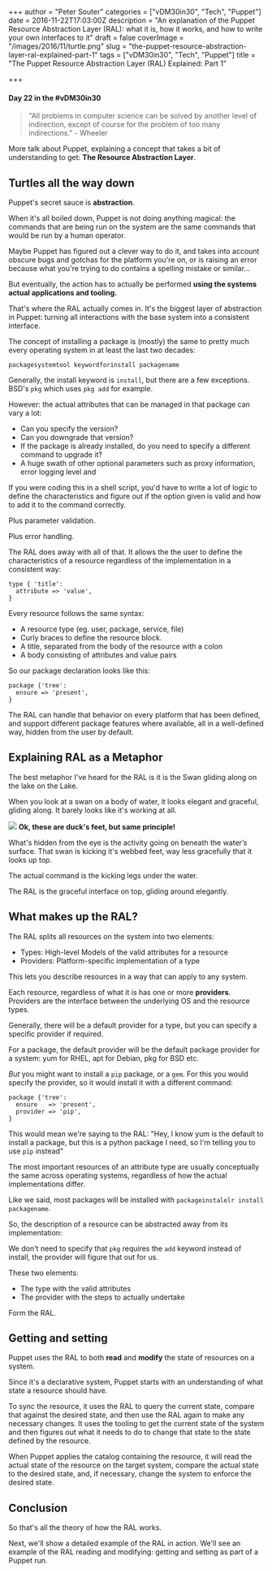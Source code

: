 +++
author = "Peter Souter"
categories = ["vDM30in30", "Tech", "Puppet"]
date = 2016-11-22T17:03:00Z
description = "An explanation of the Puppet Resource Abstraction Layer (RAL): what it is, how it works, and how to write your own interfaces to it"
draft = false
coverImage = "/images/2016/11/turtle.png"
slug = "the-puppet-resource-abstraction-layer-ral-explained-part-1"
tags = ["vDM30in30", "Tech", "Puppet"]
title = "The Puppet Resource Abstraction Layer (RAL) Explained: Part 1"

+++

#### Day 22 in the #vDM30in30

> "All problems in computer science can be solved by another level of indirection, except of course for the problem of too many indirections." - Wheeler

More talk about Puppet, explaining a concept that takes a bit of understanding to get: **The Resource Abstraction Layer**.

## Turtles all the way down

Puppet's secret sauce is **abstraction**.

When it's all boiled down, Puppet is not doing anything magical: the commands that are being run on the system are the same commands that would be run by a human operator.

Maybe Puppet has figured out a clever way to do it, and takes into account obscure bugs and gotchas for the platform you're on, or is raising an error because what you're trying to do contains a spelling mistake or similar...

But eventually, the action has to actually be performed **using the systems actual applications and tooling.**

That's where the RAL actually comes in. It's the biggest layer of abstraction in Puppet: turning all interactions with the base system into a consistent interface.

The concept of installing a package is (mostly) the same to pretty much every operating system in at least the last two decades:

`packagesystemtool keywordforinstall packagename`

Generally, the install keyword is `install`, but there are a few exceptions. BSD's `pkg` which uses `pkg add` for example.

However: the actual attributes that can be managed in that package can vary a lot:

* Can you specify the version?
* Can you downgrade that version?
* If the package is already installed, do you need to specify a different command to upgrade it?
* A huge swath of other optional parameters such as proxy information, error logging level and

If you were coding this in a shell script, you'd have to write a lot of logic to define the characteristics and figure out if the option given is valid and how to add it to the command correctly.

Plus parameter validation.

Plus error handling.

The RAL does away with all of that. It allows the the user to define the characteristics of a resource regardless of the implementation in a consistent way:

```puppet
type { 'title':
  attribute => 'value',
}
```

Every resource follows the same syntax:

* A resource type (eg. user, package, service, file)
* Curly braces to define the resource block.
* A title, separated from the body of the resource with a colon
* A body consisting of attributes and value pairs

So our package declaration looks like this:

```puppet
package {'tree':
  ensure => 'present',
}
```

The RAL can handle that behavior on every platform that has been defined, and support different package features where available, all in a well-defined way, hidden from the user by default.

## Explaining RAL as a Metaphor

The best metaphor I've heard for the RAL is it is the Swan gliding along on the lake on the Lake.

When you look at a swan on a body of water, it looks elegant and graceful, gliding along. It barely looks like it's working at all.

![](/images/2016/11/6Zs0mk.gif)
**Ok, these are duck's feet, but same principle!**

What's hidden from the eye is the activity going on beneath the water’s surface. That swan is kicking it's webbed feet, way less gracefully that it looks up top.

The actual command is the kicking legs under the water.

The RAL is the graceful interface on top, gliding around elegantly.

## What makes up the RAL?

The RAL splits all resources on the system into two elements:

* Types: High-level Models of the valid attributes for a resource
* Providers: Platform-specific implementation of a type

This lets you describe resources in a way that can apply to any system.

Each resource, regardless of what it is has one or more **providers**. Providers are the interface between the underlying OS and the resource types.

Generally, there will be a default provider for a type, but you can specify a specific provider if required.

For a package, the default provider will be the default package provider for a system: yum for RHEL, apt for Debian, pkg for BSD etc.

*But* you might want to install a `pip` package, or a `gem`. For this you would specify the provider, so it would install it with a different command:

```
package {'tree':
  ensure   => 'present',
  provider => 'pip',
}
```

This would mean we're saying to the RAL: "Hey, I know yum is the default to install a package, but this is a python package I need, so I'm telling you to use `pip` instead"

The most important resources of an attribute type are usually conceptually the same across operating systems, regardless of how the actual implementations differ.

Like we said, most packages will be installed with `packageinstalelr install packagename`.

So, the description of a resource can be abstracted away from its implementation:

We don't need to specify that `pkg` requires the `add` keyword instead of install, the provider will figure that out for us.

These two elements:

* The type with the valid attributes
* The provider with the steps to actually undertake

Form the RAL.

## Getting and setting

Puppet uses the RAL to both **read** and **modify** the state of resources on a system.

Since it's a declarative system, Puppet starts with an understanding of what state a resource should have.

To sync the resource, it uses the RAL to query the current state, compare that against the desired state, and then use the RAL again to make any necessary changes. It uses the tooling to get the current state of the system and then figures out what it needs to do to change that state to the state defined by the resource.

When Puppet applies the catalog containing the resource, it will read the actual state of the resource on the target system, compare the actual state to the desired state, and, if necessary, change the system to enforce the desired state.

## Conclusion

So that's all the theory of how the RAL works.

Next, we'll show a detailed example of the RAL in action. We'll see an example of the RAL reading and modifying: getting and setting as part of a Puppet run.
